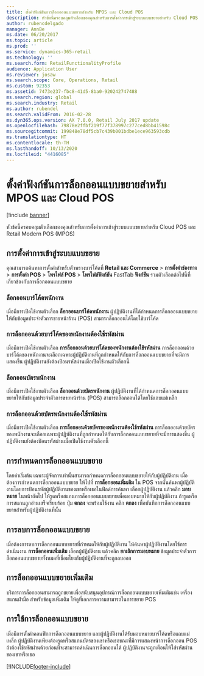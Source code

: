 ```yaml
---
title: ตั้งค่าฟังก์ชันการล็อกออนแบบขยายสำหรับ MPOS และ Cloud POS
description: หัวข้อนี้ครอบคลุมตัวเลือกของคุณสำหรับการตั้งค่าการเข้าสู่ระบบแบบขยายสำหรับ Cloud POS และ Retail Modern POS (MPOS)
author: rubencdelgado
manager: AnnBe
ms.date: 06/20/2017
ms.topic: article
ms.prod: ''
ms.service: dynamics-365-retail
ms.technology: ''
ms.search.form: RetailFunctionalityProfile
audience: Application User
ms.reviewer: josaw
ms.search.scope: Core, Operations, Retail
ms.custom: 92353
ms.assetid: 7473e237-fbc8-41d5-8ba0-920242747488
ms.search.region: global
ms.search.industry: Retail
ms.author: rubendel
ms.search.validFrom: 2016-02-28
ms.dyn365.ops.version: AX 7.0.0, Retail July 2017 update
ms.openlocfilehash: 79878e2ffbf219f77f378997c277ced8bb41598c
ms.sourcegitcommit: 199848e78df5cb7c439b001bdbe1ece963593cdb
ms.translationtype: HT
ms.contentlocale: th-TH
ms.lasthandoff: 10/13/2020
ms.locfileid: "4416085"
---
```

# <a name="set-up-extended-logon-functionality-for-mpos-and-cloud-pos"></a>ตั้งค่าฟังก์ชันการล็อกออนแบบขยายสำหรับ MPOS และ Cloud POS

[!include [banner](includes/banner.md)]

หัวข้อนี้ครอบคลุมตัวเลือกของคุณสำหรับการตั้งค่าการเข้าสู่ระบบแบบขยายสำหรับ Cloud POS และ Retail Modern POS (MPOS)

## <a name="setting-up-extended-logon"></a>การตั้งค่าการเข้าสู่ระบบแบบขยาย

คุณสามารถค้นหาการตั้งค่าสำหรับตัวพรางบาร์โค้ดที่ **Retail และ Commerce** &gt; **การตั้งค่าช่องทาง** &gt; **การตั้งค่า POS** &gt; **โพรไฟล์ POS** &gt; **โพรไฟล์ฟังก์ชัน** FastTab **ฟังก์ชัน** รวมตัวเลือกต่อไปนี้ที่เกี่ยวข้องกับการล็อกออนแบบขยาย

### <a name="staff-bar-code-logon"></a>ล็อกออนบาร์โค้ดพนักงาน

เมื่อมีการเปิดใช้งานตัวเลือก **ล็อกออนบาร์โค้ดพนักงาน** ผู้ปฏิบัติงานที่ได้กำหนดการล็อกออนแบบขยายให้กับข้อมูลประจำตัวการขายหน้าร้าน (POS) สามารถล็อกออนได้โดยใช้บาร์โค้ด

### <a name="staff-bar-code-logon-requires-password"></a>การล็อกออนด้วยบาร์โค้ดของพนักงานต้องใช้รหัสผ่าน

เมื่อมีการเปิดใช้งานตัวเลือก **การล็อกออนด้วยบาร์โค้ดของพนักงานต้องใช้รหัสผ่าน** การล็อกออนด้วยบาร์โค้ดของพนักงานจะเลือกเฉพาะผู้ปฏิบัติงานที่ถูกกำหนดให้กับการล็อกออนแบบขยายที่จะมีการแสดงขึ้น ผู้ปฏิบัติงานยังต้องป้อนรหัสผ่านเมื่อเปิดใช้งานตัวเลือกนี้

### <a name="staff-card-logon"></a>ล็อกออนบัตรพนักงาน

เมื่อมีการเปิดใช้งานตัวเลือก **ล็อกออนด้วยบัตรพนักงาน** ผู้ปฏิบัติงานที่ได้กำหนดการล็อกออนแบบขยายให้กับข้อมูลประจำตัวการขายหน้าร้าน (POS) สามารถล็อกออนได้โดยใช้แถบแม่เหล็ก

### <a name="staff-card-logon-requires-password"></a>การล็อกออนด้วยบัตรพนักงานต้องใช้รหัสผ่าน

เมื่อมีการเปิดใช้งานตัวเลือก **การล็อกออนด้วยบัตรของพนักงานต้องใช้รหัสผ่าน** การล็อกออนด้วยบัตรของพนักงานจะเลือกเฉพาะผู้ปฏิบัติงานที่ถูกกำหนดให้กับการล็อกออนแบบขยายที่จะมีการแสดงขึ้น ผู้ปฏิบัติงานยังต้องป้อนรหัสผ่านเมื่อเปิดใช้งานตัวเลือกนี้

## <a name="assigning-an-extended-logon"></a>การกำหนดการล็อกออนแบบขยาย

โดยค่าเริ่มต้น เฉพาะผู้จัดการเท่านั้นสามารถกำหนดการล็อกออนแบบขยายให้กับผู้ปฏิบัติงาน เมื่อต้องการกำหนดการล็อกออนแบบขยาย ให้ไปที่ **การล็อกออนเพิ่มเติม** ใน POS จากนั้นค้นหาผู้ปฏิบัติงานโดยการป้อนรหัสผู้ปฏิบัติงานของเขาหรือเธอในฟิลด์การค้นหา เลือกผู้ปฏิบัติงาน แล้วคลิก **มอบหมาย** ในหน้าถัดไป ให้รูดหรือสแกนการล็อกออนแบบขยายเพื่อมอบหมายให้กับผู้ปฏิบัติงาน ถ้ารูดหรือการสแกนถูกอ่านเสร็จเรียบร้อย ปุ่ม **ตกลง** จะพร้อมใช้งาน คลิก **ตกลง** เพื่อบันทึกการล็อกออนแบบขยายสำหรับผู้ปฏิบัติงานที่นั้น

## <a name="deleting-an-extended-logon"></a>การลบการล็อกออนแบบขยาย

เมื่อต้องการลบการล็อกออนแบบขยายที่กำหนดให้กับผู้ปฏิบัติงาน ให้ค้นหาผู้ปฏิบัติงานโดยใช้การดำเนินงาน **การล็อกออนเพิ่มเติม** เลือกผู้ปฏิบัติงาน แล้วคลิก **ยกเลิกการมอบหมาย** ข้อมูลประจำตัวการล็อกออนแบบขยายทั้งหมดที่เชื่อมโยงกับผู้ปฏิบัติงานที่จะถูกลบออก

## <a name="extending-extended-logon"></a>การล็อกออนแบบขยายเพิ่มเติม

บริการการล็อกออนสามารถถูกขยายเพื่อสนับสนุนอุปกรณ์การล็อกออนแบบขยายเพิ่มเติมเช่น เครื่องสแกนฝ่ามือ สำหรับข้อมูลเพิ่มเติม ให้ดูที่เอกสารความสามารถในการขยาย POS

## <a name="using-extended-logon"></a>การใช้การล็อกออนแบบขยาย

เมื่อมีการตั้งค่าคอนฟิกการล็อกออนแบบขยาย และผู้ปฏิบัติงานได้รับมอบหมายบาร์โค้ดหรือแถบแม่เหล็ก ผู้ปฏิบัติงานเพียงต้องรูดหรือสแกนบัตรของเขาหรือเธอขณะที่มีการแสดงหน้าการล็อกออน POS ถ้าต้องใช้รหัสผ่านด้วยก่อนที่จะสามารถดำเนินการล็อกออนได้ ผู้ปฏิบัติงานจะถูกเตือนให้ใส่รหัสผ่านของเขาหรือเธอ


[!INCLUDE[footer-include](../includes/footer-banner.md)]